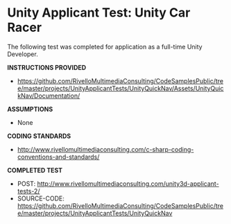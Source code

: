 
Unity Applicant Test: Unity Car Racer
=====================================

The following test was completed for application as a full-time Unity Developer. 


**INSTRUCTIONS PROVIDED**
* https://github.com/RivelloMultimediaConsulting/CodeSamplesPublic/tree/master/projects/UnityApplicantTests/UnityQuickNav/Assets/UnityQuickNav/Documentation/


**ASSUMPTIONS**

* None

**CODING STANDARDS**

* http://www.rivellomultimediaconsulting.com/c-sharp-coding-conventions-and-standards/

**COMPLETED TEST**

* POST: http://www.rivellomultimediaconsulting.com/unity3d-applicant-tests-2/
* SOURCE-CODE: https://github.com/RivelloMultimediaConsulting/CodeSamplesPublic/tree/master/projects/UnityApplicantTests/UnityQuickNav

